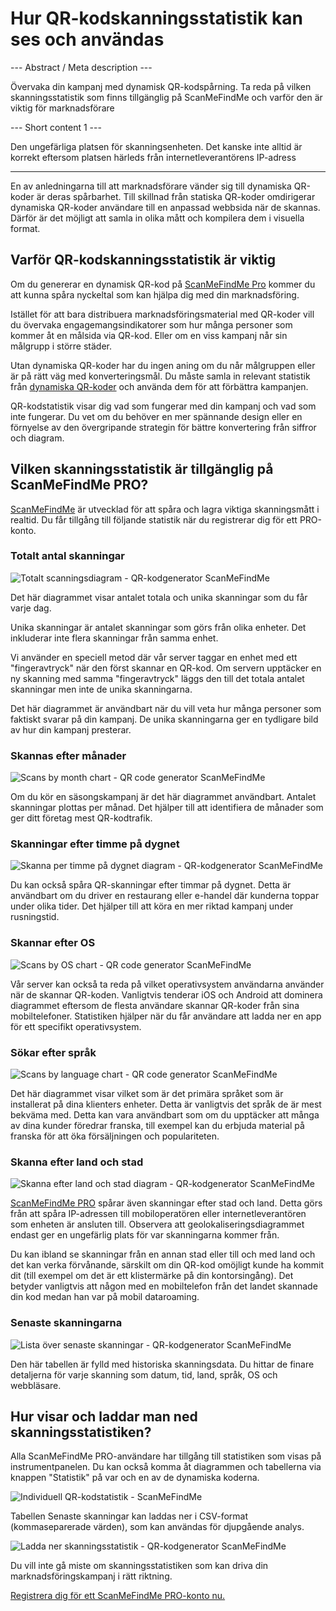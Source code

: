 <h1>Hur QR-kodskanningsstatistik kan ses och användas</h1>

--- Abstract / Meta description ---

Övervaka din kampanj med dynamisk QR-kodspårning. Ta reda på vilken skanningsstatistik som finns tillgänglig på ScanMeFindMe och varför den är viktig för marknadsförare

--- Short content 1 ---

Den ungefärliga platsen för skanningsenheten. Det kanske inte alltid är korrekt eftersom platsen härleds från internetleverantörens IP-adress

----------

<p>En av anledningarna till att marknadsförare vänder sig till dynamiska QR-koder är deras spårbarhet. Till skillnad från statiska QR-koder omdirigerar dynamiska QR-koder användare till en anpassad webbsida när de skannas. Därför är det möjligt att samla in olika mått och kompilera dem i visuella format. </p>

<h2>Varför QR-kodskanningsstatistik är viktig</h2>

<p>Om du genererar en dynamisk QR-kod på <a href="#pro">ScanMeFindMe Pro</a> kommer du att kunna spåra nyckeltal som kan hjälpa dig med din marknadsföring.</p>

<p>Istället för att bara distribuera marknadsföringsmaterial med QR-koder vill du övervaka engagemangsindikatorer som hur många personer som kommer åt en målsida via QR-kod. Eller om en viss kampanj når sin målgrupp i större städer. </p>

<p>Utan dynamiska QR-koder har du ingen aning om du når målgruppen eller är på rätt väg med konverteringsmål. Du måste samla in relevant statistik från <a href="#about:product">dynamiska QR-koder</a> och använda dem för att förbättra kampanjen.</p>

<p>QR-kodstatistik visar dig vad som fungerar med din kampanj och vad som inte fungerar. Du vet om du behöver en mer spännande design eller en förnyelse av den övergripande strategin för bättre konvertering från siffror och diagram. </p>

<h2>Vilken skanningsstatistik är tillgänglig på ScanMeFindMe PRO?</h2>

<p><a href="#static:url">ScanMeFindMe</a> är utvecklad för att spåra och lagra viktiga skanningsmått i realtid. Du får tillgång till följande statistik när du registrerar dig för ett PRO-konto.</p>

<h3>Totalt antal skanningar</h3>

<p class="imageholder">
    <img src="https://media.scanmefindme.com/blog/about_statistics/files/img 1 - total scans.png"
        alt="Totalt scanningsdiagram - QR-kodgenerator ScanMeFindMe">
</p>

<p>Det här diagrammet visar antalet totala och unika skanningar som du får varje dag.</p>

<p>Unika skanningar är antalet skanningar som görs från olika enheter. Det inkluderar inte flera skanningar från samma enhet. </p>

<p>Vi använder en speciell metod där vår server taggar en enhet med ett "fingeravtryck" när den först skannar en QR-kod. Om servern upptäcker en ny skanning med samma "fingeravtryck" läggs den till det totala antalet skanningar men inte de unika skanningarna.</p>

<p>Det här diagrammet är användbart när du vill veta hur många personer som faktiskt svarar på din kampanj. De unika skanningarna ger en tydligare bild av hur din kampanj presterar.</p>

<h3>Skannas efter månader</h3>

<p class="imageholder">
    <img src="https://media.scanmefindme.com/blog/about_statistics/files/img 2 - skannar efter månad.png"
        alt="Scans by month chart - QR code generator ScanMeFindMe">
</p>

<p>Om du kör en säsongskampanj är det här diagrammet användbart. Antalet skanningar plottas per månad. Det hjälper till att identifiera de månader som ger ditt företag mest QR-kodtrafik. </p>

<h3>Skanningar efter timme på dygnet</h3>

<p class="imageholder">
    <img src="https://media.scanmefindme.com/blog/about_statistics/files/img 3 - skannar efter timmar på dygnet.png"
        alt="Skanna per timme på dygnet diagram - QR-kodgenerator ScanMeFindMe">
</p>

<p>Du kan också spåra QR-skanningar efter timmar på dygnet. Detta är användbart om du driver en restaurang eller e-handel där kunderna toppar under olika tider. Det hjälper till att köra en mer riktad kampanj under rusningstid.</p>

<h3>Skannar efter OS</h3>

<p class="imageholder">
    <img src="https://media.scanmefindme.com/blog/about_statistics/files/img 4 - skanningar av OS.png"
        alt="Scans by OS chart - QR code generator ScanMeFindMe">
</p>

<p>Vår server kan också ta reda på vilket operativsystem användarna använder när de skannar QR-koden. Vanligtvis tenderar iOS och Android att dominera diagrammet eftersom de flesta användare skannar QR-koder från sina mobiltelefoner. Statistiken hjälper när du får användare att ladda ner en app för ett specifikt operativsystem. </p>

<h3>Sökar efter språk</h3>

<p class="imageholder">
    <img src="https://media.scanmefindme.com/blog/about_statistics/files/img 5 - scans by lang.png"
        alt="Scans by language chart - QR code generator ScanMeFindMe">
</p>

<p>Det här diagrammet visar vilket som är det primära språket som är installerat på dina klienters enheter. Detta är vanligtvis det språk de är mest bekväma med. Detta kan vara användbart som om du upptäcker att många av dina kunder föredrar franska, till exempel kan du erbjuda material på franska för att öka försäljningen och populariteten.</p>

<h3>Skanna efter land och stad</h3>

<p class="imageholder">
    <img src="https://media.scanmefindme.com/blog/about_statistics/files/img 6 - skannar efter land och stad.png"
        alt="Skanna efter land och stad diagram - QR-kodgenerator ScanMeFindMe">
</p>

<p><a href="#pro">ScanMeFindMe PRO</a> spårar även skanningar efter stad och land. Detta görs från att spåra IP-adressen till mobiloperatören eller internetleverantören som enheten är ansluten till. Observera att geolokaliseringsdiagrammet endast ger en ungefärlig plats för var skanningarna kommer från. </p>

<p>Du kan ibland se skanningar från en annan stad eller till och med land och det kan verka förvånande, särskilt om din QR-kod omöjligt kunde ha kommit dit (till exempel om det är ett klistermärke på din kontorsingång). Det betyder vanligtvis att någon med en mobiltelefon från det landet skannade din kod medan han var på mobil dataroaming.</p>

<h3>Senaste skanningarna</h3>

<p class="imageholder">
    <img src="https://media.scanmefindme.com/blog/about_statistics/files/img 7 - last scans.png"
        alt="Lista över senaste skanningar - QR-kodgenerator ScanMeFindMe">
</p>

<p>Den här tabellen är fylld med historiska skanningsdata. Du hittar de finare detaljerna för varje skanning som datum, tid, land, språk, OS och webbläsare. </p>

<h2>Hur visar och laddar man ned skanningsstatistiken?</h2>

<p>Alla ScanMeFindMe PRO-användare har tillgång till statistiken som visas på instrumentpanelen. Du kan också komma åt diagrammen och tabellerna via knappen "Statistik" på var och en av de dynamiska koderna.</p>

<p class="imageholder">
    <img src="https://media.scanmefindme.com/blog/about_statistics/files/img 8 - dynamic codes-statistic.png"
        alt="Individuell QR-kodstatistik - ScanMeFindMe">
</p>

<p>Tabellen Senaste skanningar kan laddas ner i CSV-format (kommaseparerade värden), som kan användas för djupgående analys.</p>

<p class="imageholder">
    <img src="https://media.scanmefindme.com/blog/about_statistics/files/img 7 - senaste skanningar - ladda ner som CSV.png"
        alt="Ladda ner skanningsstatistik - QR-kodgenerator ScanMeFindMe">
</p>

<p>Du vill inte gå miste om skanningsstatistiken som kan driva din marknadsföringskampanj i rätt riktning.</p>

<p><a href="#pro">Registrera dig för ett ScanMeFindMe PRO-konto nu.</a></p>
